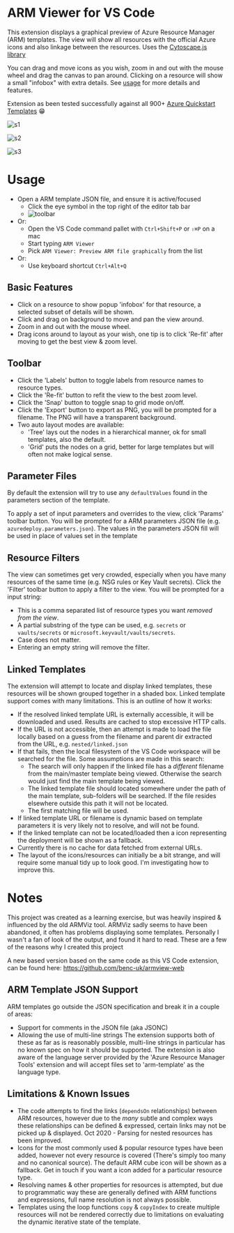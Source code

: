 # ARM Viewer for VS Code


This extension displays a graphical preview of Azure Resource Manager (ARM) templates. The view will show all resources with the official Azure icons and also linkage between the resources. Uses the [Cytoscape.js library](http://js.cytoscape.org/)

You can drag and move icons as you wish, zoom in and out with the mouse wheel and drag the canvas to pan around. Clicking on a resource will show a small "infobox" with extra details. See [usage](#Usage) for more details and features.

Extension as been tested successfully against all 900+ [Azure Quickstart Templates](https://github.com/Azure/azure-quickstart-templates) 😁

![s1](assets/readme/screen1.png)

![s2](assets/readme/screen2.png)

![s3](assets/readme/screen3.png)

# Usage

- Open a ARM template JSON file, and ensure it is active/focused
  - Click the eye symbol in the top right of the editor tab bar
  - ![toolbar](assets/readme/icon.png)
- Or:
  - Open the VS Code command pallet with `Ctrl+Shift+P` or `⇧⌘P` on a mac
  - Start typing `ARM Viewer`
  - Pick `ARM Viewer: Preview ARM file graphically` from the list
- Or:
  - Use keyboard shortcut `Ctrl+Alt+Q`

## Basic Features

- Click on a resource to show popup 'infobox' for that resource, a selected subset of details will be shown.
- Click and drag on background to move and pan the view around.
- Zoom in and out with the mouse wheel.
- Drag icons around to layout as your wish, one tip is to click 'Re-fit' after moving to get the best view & zoom level.

## Toolbar

- Click the 'Labels' button to toggle labels from resource names to resource types.
- Click the 'Re-fit' button to refit the view to the best zoom level.
- Click the 'Snap' button to toggle snap to grid mode on/off.
- Click the 'Export' button to export as PNG, you will be prompted for a filename. The PNG will have a transparent background.
- Two auto layout modes are available:
  - 'Tree' lays out the nodes in a hierarchical manner, ok for small templates, also the default.
  - 'Grid' puts the nodes on a grid, better for large templates but will often not make logical sense.

## Parameter Files

By default the extension will try to use any `defaultValues` found in the parameters section of the template.

To apply a set of input parameters and overrides to the view, click 'Params' toolbar button. You will be prompted for a ARM parameters JSON file (e.g. `azuredeploy.parameters.json`). The values in the parameters JSON fill will be used in place of values set in the template

## Resource Filters

The view can sometimes get very crowded, especially when you have many resources of the same time (e.g. NSG rules or Key Vault secrets). Click the 'Filter' toolbar button to apply a filter to the view. You will be prompted for a input string:

- This is a comma separated list of resource types you want _removed from the view_.
- A partial substring of the type can be used, e.g. `secrets` or `vaults/secrets` or `microsoft.keyvault/vaults/secrets`.
- Case does not matter.
- Entering an empty string will remove the filter.

## Linked Templates

The extension will attempt to locate and display linked templates, these resources will be shown grouped together in a shaded box. Linked template support comes with many limitations. This is an outline of how it works:

- If the resolved linked template URL is externally accessible, it will be downloaded and used. Results are cached to stop excessive HTTP calls.
- If the URL is not accessible, then an attempt is made to load the file locally based on a guess from the filename and parent dir extracted from the URL, e.g. `nested/linked.json`
- If that fails, then the local filesystem of the VS Code workspace will be searched for the file. Some assumptions are made in this search:
  - The search will only happen if the linked file has a _different_ filename from the main/master template being viewed. Otherwise the search would just find the main template being viewed.
  - The linked template file should located somewhere under the path of the main template, sub-folders will be searched. If the file resides elsewhere outside this path it will not be located.
  - The first matching file will be used.
- If linked template URL or filename is dynamic based on template parameters it is very likely not to resolve, and will not be found.
- If the linked template can not be located/loaded then a icon representing the deployment will be shown as a fallback.
- Currently there is no cache for data fetched from external URLs.
- The layout of the icons/resources can initially be a bit strange, and will require some manual tidy up to look good. I'm investigating how to improve this.

# Notes

This project was created as a learning exercise, but was heavily inspired & influenced by the old ARMViz tool. ARMViz sadly seems to have been abandoned, it often has problems displaying some templates. Personally I wasn't a fan of look of the output, and found it hard to read. These are a few of the reasons why I created this project

A new based version based on the same code as this VS Code extension, can be found here: https://github.com/benc-uk/armview-web

## ARM Template JSON Support

ARM templates go outside the JSON specification and break it in a couple of areas:

- Support for comments in the JSON file (aka JSONC)
- Allowing the use of multi-line strings
  The extension supports both of these as far as is reasonably possible, multi-line strings in particular has no known spec on how it should be supported. The extension is also aware of the language server provided by the 'Azure Resource Manager Tools' extension and will accept files set to 'arm-template' as the language type.

## Limitations & Known Issues

- The code attempts to find the links (`dependsOn` relationships) between ARM resources, however due to the _many_ subtle and complex ways these relationships can be defined & expressed, certain links may not be picked up & displayed. Oct 2020 - Parsing for nested resources has been improved.
- Icons for the most commonly used & popular resource types have been added, however not every resource is covered (There's simply too many and no canonical source). The default ARM cube icon will be shown as a fallback. Get in touch if you want a icon added for a particular resource type.
- Resolving names & other properties for resources is attempted, but due to programmatic way these are generally defined with ARM functions and expressions, full name resolution is not always possible.
- Templates using the loop functions `copy` & `copyIndex` to create multiple resources will not be rendered correctly due to limitations on evaluating the dynamic iterative state of the template.
